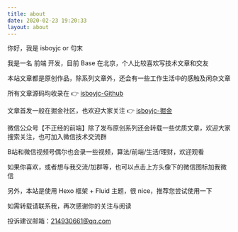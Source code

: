```yaml
---
title: about
date: 2020-02-23 19:20:33
layout: about
---
```


你好，我是 isboyjc or 句末

我是一名 前端 开发，目前 Base 在北京，个人比较喜欢写技术文章和交友

本站文章都是原创作品，除系列文章外，还会有一些工作生活中的感触及闲杂文章

所有文章源码均收录在 👉 [isboyjc-Github](https://github.com/isboyjc)

文章首发一般在掘金社区，也欢迎大家关注 👉 [isboyjc-掘金](https://juejin.im/user/5cdc302f6fb9a032155705c4/posts)

微信公众号【不正经的前端】除了发布原创系列还会转载一些优质文章，欢迎大家搜索关注，也可加入微信技术交流群

B站和微信视频号偶尔也会录一些视频，算法/前端/生活/理财，欢迎观看

如果你喜欢，或者想与我交流/加群等，也可以点击上方头像下的微信图标加我微信

另外，本站是使用 Hexo 框架 + Fluid 主题，很 nice，推荐您尝试使用一下

如需转载请联系我，再次感谢你的关注与阅读

投诉建议邮箱：214930661@qq.com